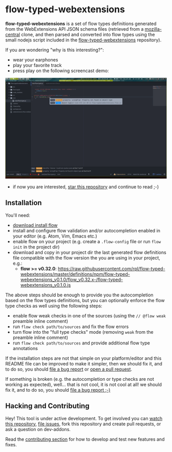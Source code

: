 # flow-typed-webextensions

**flow-typed-webextensions** is a set of flow types definitions generated from the WebExtensions API JSON schema files (retrieved from a [mozilla-central][mozilla-central] clone, and then parsed and converted into flow types using the small nodejs script included in the [flow-typed-webextensions][flow-typed-webextensions-repo] repository).

If you are wondering "why is this interesting?":

- wear your earphones
- play your favorite track
- press play on the following screencast demo:

[![Screenshot of flow based validation and autocompletion on WebExtensions API code][screenshot]][screencast]

- if now you are interested, [star this repository][star-this-repo] and continue to read ;-)

## Installation

You'll need:
* [download install flow](flow-download)
* install and configure flow validation and/or autocompletion enabled in your editor (e.g. Atom, Vim, Emacs etc.)
* enable flow on your project (e.g. create a `.flow-config` file or run `flow init` in the project dir)
* download and copy in your project dir the last generated flow definitions file compatible with the flow version the you are using in your project, e.g.:
  - **flow >= v0.32.0**: https://raw.githubusercontent.com/rpl/flow-typed-webextensions/master/definitions/npm/flow-typed-webextensions_v0.1.0/flow_v0.32.x-/flow-typed-webextensions_v0.1.0.js

The above steps should be enough to provide you the autocompletion based on the flow types definitions,
but you can optionally enforce the flow type checks as well using the following steps:

* enable flow weak checks in one of the sources (using the `// @flow weak` preamble inline comment)
* run `flow check path/to/sources` and fix the flow errors
* turn flow into the "full type checks" mode (removing `weak` from the preamble inline comment)
* run `flow check path/to/sources` and provide additional flow type annotations

If the installation steps are not that simple on your platform/editor
and this README file can be improved to make it simpler, then we should fix it,
and to do so, you should [file a bug report][file-issues] or
[open a pull request][open-a-pull-request].

If something is broken (e.g. the autocompletion or type checks are not working as expected),
well... that is not cool, it is not cool at all!
we should fix it, and to do so, you should [file a bug report ;-)][file-issues]

## Hacking and Contributing

Hey! This tool is under active development. To get involved you can [watch this repository][watch-this-repo], [file issues][file-issues],
fork this repository and create pull requests, or ask a question on dev-addons.

Read the [contributing section][contributing] for how to develop and test new features and fixes.

[mozilla-central]: https://hg.mozilla.org/mozilla-central
[screenshot]: https://raw.githubusercontent.com/rpl/flow-typed-webextensions/master/doc/screenshot.png
[screencast]: https://youtu.be/vmdsDd3D8JM
[flow-typed-webextensions-repo]: https://github/rpl/flow-typed-webextensions
[flow-download]: https://github.com/facebook/flow/releases/latest
[watch-this-repo]: https://github.com/rpl/flow-typed-webextensions/subscription
[star-this-repo]: https://github.com/rpl/flow-typed-webextensions/stargazers
[contributing]: CONTRIBUTING.md
[file-issues]: https://github.com/rpl/flow-typed-webextensions/issues/new
[open-a-pull-request]: https://help.github.com/categories/collaborating-with-issues-and-pull-requests/
